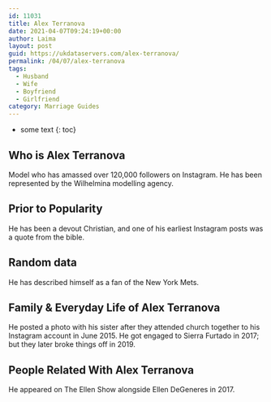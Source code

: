```yaml
---
id: 11031
title: Alex Terranova
date: 2021-04-07T09:24:19+00:00
author: Laima
layout: post
guid: https://ukdataservers.com/alex-terranova/
permalink: /04/07/alex-terranova
tags:
  - Husband
  - Wife
  - Boyfriend
  - Girlfriend
category: Marriage Guides
---
```


* some text
{: toc}


## Who is Alex Terranova
                  
                  
                  
Model who has amassed over 120,000 followers on Instagram. He has been represented by the Wilhelmina modelling agency. 
                  
              
            
              
            
                
                
                
## Prior to Popularity
                  
                  
                  
He has been a devout Christian, and one of his earliest Instagram posts was a quote from the bible. 
                  
              
            
              
            
                
                
                
## Random data
                  
                  
                  
He has described himself as a fan of the New York Mets. 
                  
              
            
              
            
                
                
                
## Family & Everyday Life of Alex Terranova
                  
                  
                  
He posted a photo with his sister after they attended church together to his Instagram account in June 2015. He got engaged to Sierra Furtado in 2017; but they later broke things off in 2019. 
                  
              
            
              
            
                
                
                
## People Related With Alex Terranova
                  
                  
                  
He appeared on The Ellen Show alongside Ellen DeGeneres in 2017.  
                  
              
            
              
            
                
              
            
              
              
            
            
              
            
          
          
          